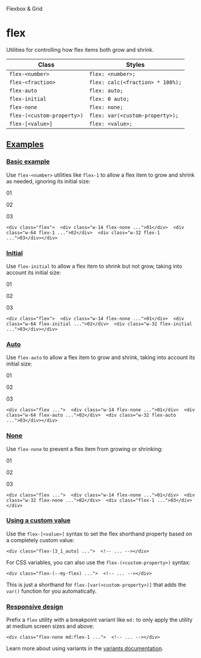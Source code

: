 Flexbox & Grid

# flex

Utilities for controlling how flex items both grow and shrink.

| Class                      | Styles                           |
| -------------------------- | -------------------------------- |
| `flex-<number>`            | `flex: <number>;`                |
| `flex-<fraction>`          | `flex: calc(<fraction> * 100%);` |
| `flex-auto`                | `flex: auto;`                    |
| `flex-initial`             | `flex: 0 auto;`                  |
| `flex-none`                | `flex: none;`                    |
| `flex-(<custom-property>)` | `flex: var(<custom-property>);`  |
| `flex-[<value>]`           | `flex: <value>;`                 |

## [Examples](#examples)

### [Basic example](#basic-example)

Use `flex-<number>` utilities like `flex-1` to allow a flex item to grow and shrink as needed, ignoring its initial size:

01

02

03

```
<div class="flex">  <div class="w-14 flex-none ...">01</div>  <div class="w-64 flex-1 ...">02</div>  <div class="w-32 flex-1 ...">03</div></div>
```

### [Initial](#initial)

Use `flex-initial` to allow a flex item to shrink but not grow, taking into account its initial size:

01

02

03

```
<div class="flex">  <div class="w-14 flex-none ...">01</div>  <div class="w-64 flex-initial ...">02</div>  <div class="w-32 flex-initial ...">03</div></div>
```

### [Auto](#auto)

Use `flex-auto` to allow a flex item to grow and shrink, taking into account its initial size:

01

02

03

```
<div class="flex ...">  <div class="w-14 flex-none ...">01</div>  <div class="w-64 flex-auto ...">02</div>  <div class="w-32 flex-auto ...">03</div></div>
```

### [None](#none)

Use `flex-none` to prevent a flex item from growing or shrinking:

01

02

03

```
<div class="flex ...">  <div class="w-14 flex-none ...">01</div>  <div class="w-32 flex-none ...">02</div>  <div class="flex-1 ...">03</div></div>
```

### [Using a custom value](#using-a-custom-value)

Use the `flex-[<value>]` syntax to set the flex shorthand property based on a completely custom value:

```
<div class="flex-[3_1_auto] ...">  <!-- ... --></div>
```

For CSS variables, you can also use the `flex-(<custom-property>)` syntax:

```
<div class="flex-(--my-flex) ...">  <!-- ... --></div>
```

This is just a shorthand for `flex-[var(<custom-property>)]` that adds the `var()` function for you automatically.

### [Responsive design](#responsive-design)

Prefix a `flex` utility with a breakpoint variant like `md:` to only apply the utility at medium screen sizes and above:

```
<div class="flex-none md:flex-1 ...">  <!-- ... --></div>
```

Learn more about using variants in the [variants documentation](/docs/hover-focus-and-other-states).
